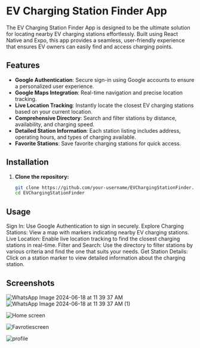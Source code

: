 # EV Charging Station Finder App

The EV Charging Station Finder App is designed to be the ultimate solution for locating nearby EV charging stations effortlessly. Built using React Native and Expo, this app provides a seamless, user-friendly experience that ensures EV owners can easily find and access charging points.

## Features

- **Google Authentication**: Secure sign-in using Google accounts to ensure a personalized user experience.
- **Google Maps Integration**: Real-time navigation and precise location tracking.
- **Live Location Tracking**: Instantly locate the closest EV charging stations based on your current location.
- **Comprehensive Directory**: Search and filter stations by distance, availability, and charging speed.
- **Detailed Station Information**: Each station listing includes address, operating hours, and types of charging available.
- **Favorite Stations**: Save favorite charging stations for quick access.

## Installation

1. **Clone the repository:**
   ```bash
   git clone https://github.com/your-username/EVChargingStationFinder.git
   cd EVChargingStationFinder


## Usage
Sign In: Use Google Authentication to sign in securely.
Explore Charging Stations: View a map with markers indicating nearby EV charging stations.
Live Location: Enable live location tracking to find the closest charging stations in real-time.
Filter and Search: Use the directory to filter stations by various criteria and find the one that suits your needs.
Get Station Details: Click on a station marker to view detailed information about the charging station.


## Screenshots
![WhatsApp Image 2024-06-18 at 11 39 37 AM](https://github.com/OmkarKalvitkar/EV-Charging-Station-Finder-App/assets/161920873/31431592-a9c9-490f-ad1e-a396e67cdbf8)
![WhatsApp Image 2024-06-18 at 11 39 37 AM (1)](https://github.com/OmkarKalvitkar/EV-Charging-Station-Finder-App/assets/161920873/aaf586a3-8958-40e4-abfd-ca7f6f1f1584)

![Home screen](https://github.com/OmkarKalvitkar/EV-Charging-Station-Finder-App/assets/161920873/20433f43-acfc-4bf8-839b-50c60f97f9c0)

![Favrotiescreen](https://github.com/OmkarKalvitkar/EV-Charging-Station-Finder-App/assets/161920873/95b67c3a-8caa-4ee1-9119-b8774ac22c35)

![profile](https://github.com/OmkarKalvitkar/EV-Charging-Station-Finder-App/assets/161920873/f6d61065-37f3-4bb2-b03f-9325c4bd5445)
